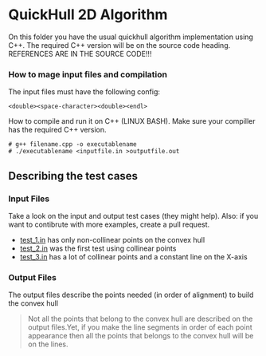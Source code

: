 # QuickHull 2D Algorithm

On this folder you have the usual quickhull algorithm implementation using C++. The required C++ version will be on the source code heading. REFERENCES ARE IN THE SOURCE CODE!!!

### How to mage input files and compilation

The input files must have the following config:
```
<double><space-character><double><endl>
```

How to compile and run it on C++ (LINUX BASH). Make sure your compiller has the required C++ version.
```shell
# g++ filename.cpp -o executablename
# ./executablename <inputfile.in >outputfile.out
```
## Describing the test cases

### Input Files
Take a look on the input and output test cases (they might help). Also: if you want to contibrute with more examples, create a pull request.

* [test_1.in](https://github.com/mandafigura/computer-graphics-beginner/blob/master/quickhull/test_1.in) has only non-collinear points on the convex hull
* [test_2.in](https://github.com/mandafigura/computer-graphics-beginner/blob/master/quickhull/test_2.in) was the first test using collinear points
* [test_3.in](https://github.com/mandafigura/computer-graphics-beginner/blob/master/quickhull/test_3.in) has a lot of collinear points and a constant line on the X-axis
	
### Output Files	
The output files describe the points needed (in order of alignment) to build the convex hull

> Not all the points that belong to the convex hull are described on the output files.Yet, if you make the line segments in order of each point appearance then all the points that belongs to the convex hull will be on the lines.


